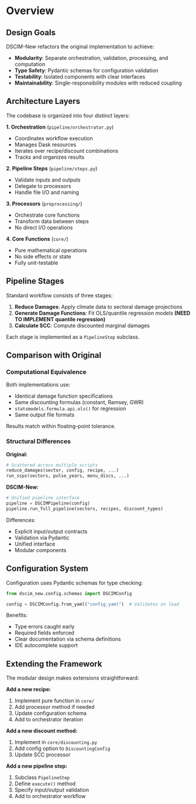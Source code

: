 # Overview

## Design Goals

DSCIM-New refactors the original implementation to achieve:

- **Modularity**: Separate orchestration, validation, processing, and computation
- **Type Safety**: Pydantic schemas for configuration validation
- **Testability**: Isolated components with clear interfaces
- **Maintainability**: Single-responsibility modules with reduced coupling

## Architecture Layers

The codebase is organized into four distinct layers:

**1. Orchestration** (`pipeline/orchestrator.py`)
- Coordinates workflow execution
- Manages Dask resources
- Iterates over recipe/discount combinations
- Tracks and organizes results

**2. Pipeline Steps** (`pipeline/steps.py`)
- Validate inputs and outputs
- Delegate to processors
- Handle file I/O and naming

**3. Processors** (`preprocessing/`)
- Orchestrate core functions
- Transform data between steps
- No direct I/O operations

**4. Core Functions** (`core/`)
- Pure mathematical operations
- No side effects or state
- Fully unit-testable

## Pipeline Stages

Standard workflow consists of three stages:

1. **Reduce Damages**: Apply climate data to sectoral damage projections
2. **Generate Damage Functions**: Fit OLS/quantile regression models **(NEED TO IMPLEMENT quantile regression)**
3. **Calculate SCC**: Compute discounted marginal damages

Each stage is implemented as a `PipelineStep` subclass.

## Comparison with Original

### Computational Equivalence

Both implementations use:
- Identical damage function specifications
- Same discounting formulas (constant, Ramsey, GWR)
- `statsmodels.formula.api.ols()` for regression
- Same output file formats

Results match within floating-point tolerance.

### Structural Differences

**Original:**
```python
# Scattered across multiple scripts
reduce_damages(sector, config, recipe, ...)
run_ssps(sectors, pulse_years, menu_discs, ...)
```

**DSCIM-New:**
```python
# Unified pipeline interface
pipeline = DSCIMPipeline(config)
pipeline.run_full_pipeline(sectors, recipes, discount_types)
```

Differences:
- Explicit input/output contracts
- Validation via Pydantic
- Unified interface
- Modular components

## Configuration System

Configuration uses Pydantic schemas for type checking:

```python
from dscim_new.config.schemas import DSCIMConfig

config = DSCIMConfig.from_yaml("config.yaml")  # Validates on load
```

Benefits:
- Type errors caught early
- Required fields enforced
- Clear documentation via schema definitions
- IDE autocomplete support

## Extending the Framework

The modular design makes extensions straightforward:

**Add a new recipe:**
1. Implement pure function in `core/`
2. Add processor method if needed
3. Update configuration schema
4. Add to orchestrator iteration

**Add a new discount method:**
1. Implement in `core/discounting.py`
2. Add config option to `DiscountingConfig`
3. Update SCC processor

**Add a new pipeline step:**
1. Subclass `PipelineStep`
2. Define `execute()` method
3. Specify input/output validation
4. Add to orchestrator workflow
